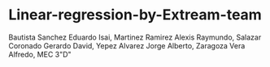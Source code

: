 # Linear-regression-by-Extream-team
Bautista Sanchez Eduardo Isai, Martinez Ramirez Alexis Raymundo, Salazar Coronado Gerardo David, Yepez Alvarez Jorge Alberto, Zaragoza Vera Alfredo, MEC 3"D"
